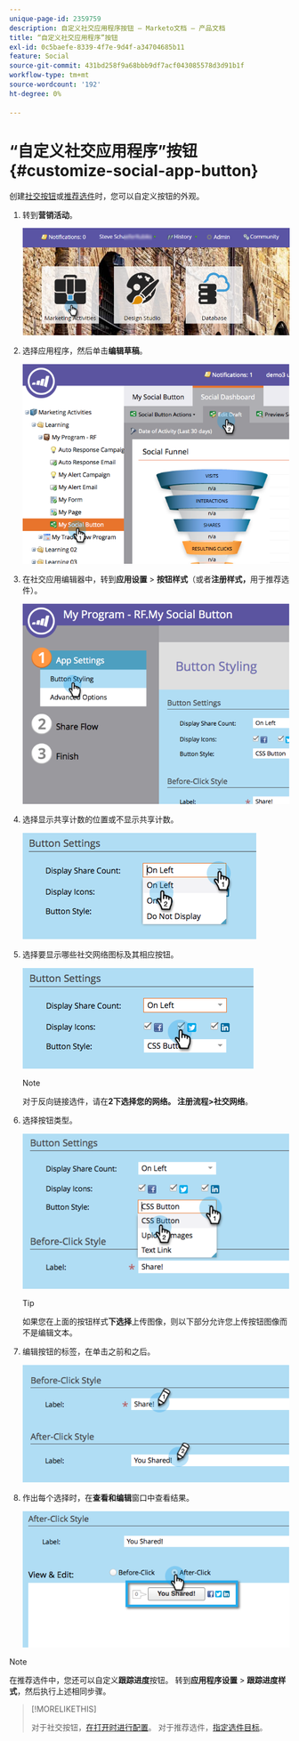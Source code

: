 ```yaml
---
unique-page-id: 2359759
description: 自定义社交应用程序按钮 — Marketo文档 — 产品文档
title: “自定义社交应用程序”按钮
exl-id: 0c5baefe-8339-4f7e-9d4f-a34704685b11
feature: Social
source-git-commit: 431bd258f9a68bbb9df7acf043085578d3d91b1f
workflow-type: tm+mt
source-wordcount: '192'
ht-degree: 0%

---
```


# “自定义社交应用程序”按钮 {#customize-social-app-button}

创建[社交按钮](/help/marketo/product-docs/demand-generation/landing-pages/free-form-landing-pages/add-a-social-button-to-a-free-form-landing-page.md)或[推荐选件](/help/marketo/product-docs/demand-generation/social/referral-offers/create-a-referral-offer.md)时，您可以自定义按钮的外观。

1. 转到&#x200B;**营销活动**。

   ![](assets/login-marketing-activities.png)

1. 选择应用程序，然后单击&#x200B;**编辑草稿**。

   ![](assets/image2014-9-23-17-3a3-3a34.png)

1. 在社交应用编辑器中，转到&#x200B;**应用设置** > **按钮样式**（或者&#x200B;**注册样式，**&#x200B;用于推荐选件）。

   ![](assets/image2014-9-23-17-3a3-3a57.png)

1. 选择显示共享计数的位置或不显示共享计数。

   ![](assets/image2014-9-23-17-3a4-3a10.png)

1. 选择要显示哪些社交网络图标及其相应按钮。

   ![](assets/image2014-9-23-17-3a4-3a22.png)

   >[!NOTE]
   >
   >对于反向链接选件，请在&#x200B;**2下选择您的网络。 注册流程>社交网络**。

1. 选择按钮类型。

   ![](assets/image2014-9-23-17-3a4-3a50.png)

   >[!TIP]
   >
   >如果您在上面的按钮样式&#x200B;**下选择**&#x200B;上传图像，则以下部分允许您上传按钮图像而不是编辑文本。

1. 编辑按钮的标签，在单击之前和之后。

   ![](assets/image2014-9-23-17-3a5-3a30.png)

1. 作出每个选择时，在&#x200B;**查看和编辑**&#x200B;窗口中查看结果。

   ![](assets/image2014-9-23-17-3a5-3a42.png)

>[!NOTE]
>
>在推荐选件中，您还可以自定义&#x200B;**跟踪进度**&#x200B;按钮。 转到&#x200B;**应用程序设置** > **跟踪进度样式**，然后执行上述相同步骤。

>[!MORELIKETHIS]
>
>对于社交按钮，[在打开时进行配置](/help/marketo/product-docs/demand-generation/social/configuring-social-actions/configure-when-social-button-opens.md)。 对于推荐选件，[指定选件目标](/help/marketo/product-docs/demand-generation/social/referral-offers/specify-goal-for-referral-offer.md)。
